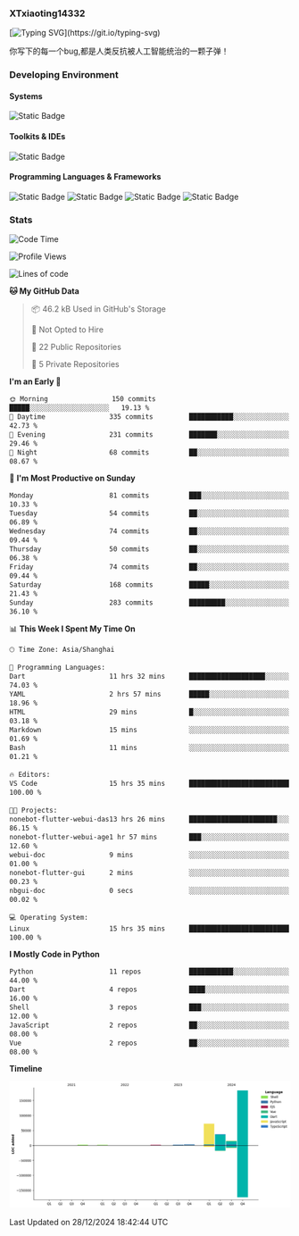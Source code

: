 ### XTxiaoting14332

[![Typing SVG](https://readme-typing-svg.herokuapp.com?font=JetBrians+Mono&pause=1000&random=false&width=435&lines=Hello+World!)](https://git.io/typing-svg)

你写下的每一个bug,都是人类反抗被人工智能统治的一颗子弹！

### Developing Environment

#### Systems

![Static Badge](https://img.shields.io/badge/Ubuntu-%20?style=flat-square&logo=ubuntu&logoColor=white&color=E34F26)

#### Toolkits & IDEs

![Static Badge](https://img.shields.io/badge/Visual%20Studio%20Code-%20?style=flat-square&logo=visualstudiocode&logoColor=white&color=blue)

#### Programming Languages & Frameworks

![Static Badge](https://img.shields.io/badge/Dart-%20?style=flat-square&logo=dart&logoColor=white&color=0175C2)
![Static Badge](https://img.shields.io/badge/Flutter-%20?style=flat-square&logo=flutter&logoColor=white&color=02569B)
![Static Badge](https://img.shields.io/badge/Python-%20?style=flat-square&logo=python&logoColor=white&color=E7A781)
![Static Badge](https://img.shields.io/badge/Bash%20Shell-%20?style=flat-square&logo=shell&logoColor=white&color=49D868)

### Stats

<!--START_SECTION:waka-->
![Code Time](http://img.shields.io/badge/Code%20Time-231%20hrs%2039%20mins-blue)

![Profile Views](http://img.shields.io/badge/Profile%20Views-0-blue)

![Lines of code](https://img.shields.io/badge/From%20Hello%20World%20I%27ve%20Written-317.6%20thousand%20lines%20of%20code-blue)

**🐱 My GitHub Data** 

> 📦 46.2 kB Used in GitHub's Storage 
 > 
> 🚫 Not Opted to Hire
 > 
> 📜 22 Public Repositories 
 > 
> 🔑 5 Private Repositories 
 > 
**I'm an Early 🐤** 

```text
🌞 Morning                150 commits         █████░░░░░░░░░░░░░░░░░░░░   19.13 % 
🌆 Daytime                335 commits         ███████████░░░░░░░░░░░░░░   42.73 % 
🌃 Evening                231 commits         ███████░░░░░░░░░░░░░░░░░░   29.46 % 
🌙 Night                  68 commits          ██░░░░░░░░░░░░░░░░░░░░░░░   08.67 % 
```
📅 **I'm Most Productive on Sunday** 

```text
Monday                   81 commits          ███░░░░░░░░░░░░░░░░░░░░░░   10.33 % 
Tuesday                  54 commits          ██░░░░░░░░░░░░░░░░░░░░░░░   06.89 % 
Wednesday                74 commits          ██░░░░░░░░░░░░░░░░░░░░░░░   09.44 % 
Thursday                 50 commits          ██░░░░░░░░░░░░░░░░░░░░░░░   06.38 % 
Friday                   74 commits          ██░░░░░░░░░░░░░░░░░░░░░░░   09.44 % 
Saturday                 168 commits         █████░░░░░░░░░░░░░░░░░░░░   21.43 % 
Sunday                   283 commits         █████████░░░░░░░░░░░░░░░░   36.10 % 
```


📊 **This Week I Spent My Time On** 

```text
🕑︎ Time Zone: Asia/Shanghai

💬 Programming Languages: 
Dart                     11 hrs 32 mins      ███████████████████░░░░░░   74.03 % 
YAML                     2 hrs 57 mins       █████░░░░░░░░░░░░░░░░░░░░   18.96 % 
HTML                     29 mins             █░░░░░░░░░░░░░░░░░░░░░░░░   03.18 % 
Markdown                 15 mins             ░░░░░░░░░░░░░░░░░░░░░░░░░   01.69 % 
Bash                     11 mins             ░░░░░░░░░░░░░░░░░░░░░░░░░   01.21 % 

🔥 Editors: 
VS Code                  15 hrs 35 mins      █████████████████████████   100.00 % 

🐱‍💻 Projects: 
nonebot-flutter-webui-das13 hrs 26 mins      ██████████████████████░░░   86.15 % 
nonebot-flutter-webui-age1 hr 57 mins        ███░░░░░░░░░░░░░░░░░░░░░░   12.60 % 
webui-doc                9 mins              ░░░░░░░░░░░░░░░░░░░░░░░░░   01.00 % 
nonebot-flutter-gui      2 mins              ░░░░░░░░░░░░░░░░░░░░░░░░░   00.23 % 
nbgui-doc                0 secs              ░░░░░░░░░░░░░░░░░░░░░░░░░   00.02 % 

💻 Operating System: 
Linux                    15 hrs 35 mins      █████████████████████████   100.00 % 
```

**I Mostly Code in Python** 

```text
Python                   11 repos            ███████████░░░░░░░░░░░░░░   44.00 % 
Dart                     4 repos             ████░░░░░░░░░░░░░░░░░░░░░   16.00 % 
Shell                    3 repos             ███░░░░░░░░░░░░░░░░░░░░░░   12.00 % 
JavaScript               2 repos             ██░░░░░░░░░░░░░░░░░░░░░░░   08.00 % 
Vue                      2 repos             ██░░░░░░░░░░░░░░░░░░░░░░░   08.00 % 
```



**Timeline**

![Lines of Code chart](https://raw.githubusercontent.com/XTxiaoting14332/XTxiaoting14332/main/assets/bar_graph.png)


 Last Updated on 28/12/2024 18:42:44 UTC
<!--END_SECTION:waka-->